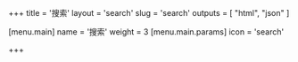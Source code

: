 +++
title = '搜索'
layout = 'search'
slug = 'search'
outputs = [ "html", "json" ]

[menu.main]
name = '搜索'
weight = 3
[menu.main.params]
icon = 'search'

+++

